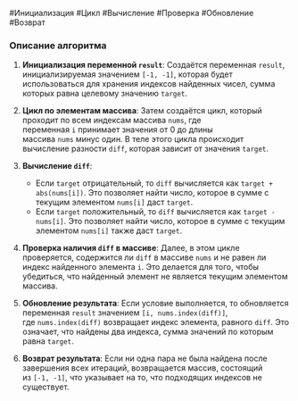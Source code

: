 #Инициализация #Цикл #Вычисление #Проверка #Обновление #Возврат
### Описание алгоритма

1. **Инициализация переменной `result`**: Создаётся переменная `result`, инициализируемая значением `[-1, -1]`, которая будет использоваться для хранения индексов найденных чисел, сумма которых равна целевому значению `target`.
    
2. **Цикл по элементам массива**: Затем создаётся цикл, который проходит по всем индексам массива `nums`, где переменная `i` принимает значения от 0 до длины массива `nums` минус один. В теле этого цикла происходит вычисление разности `diff`, которая зависит от значения `target`.
    
3. **Вычисление `diff`**:
    
    - Если `target` отрицательный, то `diff` вычисляется как `target + abs(nums[i])`. Это позволяет найти число, которое в сумме с текущим элементом `nums[i]` даст `target`.
    - Если `target` положительный, то `diff` вычисляется как `target - nums[i]`. Это позволяет найти число, которое в сумме с текущим элементом `nums[i]` также даст `target`.
4. **Проверка наличия `diff` в массиве**: Далее, в этом цикле проверяется, содержится ли `diff` в массиве `nums` и не равен ли индекс найденного элемента `i`. Это делается для того, чтобы убедиться, что найденный элемент не является текущим элементом массива.
    
5. **Обновление результата**: Если условие выполняется, то обновляется переменная `result` значением `[i, nums.index(diff)]`, где `nums.index(diff)` возвращает индекс элемента, равного `diff`. Это означает, что найдены два индекса, сумма значений по которым равна `target`.
    
6. **Возврат результата**: Если ни одна пара не была найдена после завершения всех итераций, возвращается массив, состоящий из `[-1, -1]`, что указывает на то, что подходящих индексов не существует.